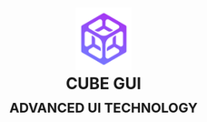 <h1 align="center">
        <img width="99" height="auto" alt="Iron Language" src="https://raw.githubusercontent.com/cube-gui/.github/refs/heads/main/profile/assets/cubegui-logo.png">
    <br>
    <b>CUBE GUI</b>
    <br>
    <sub>
        ADVANCED UI TECHNOLOGY
    </sub>
    <br>
</h1>
